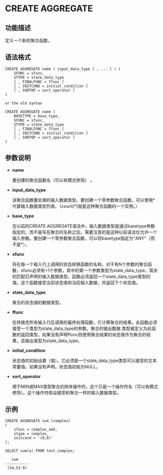 # CREATE AGGREGATE<a name="ZH-CN_TOPIC_0000001127460521"></a>

## 功能描述<a name="section12436651105814"></a>

定义一个新的聚合函数。

## 语法格式<a name="section98552055195813"></a>

```
CREATE AGGREGATE name ( input_data_type [ , ... ] ) (
    SFUNC = sfunc,
    STYPE = state_data_type
    [ , FINALFUNC = ffunc ]
    [ , INITCOND = initial_condition ]
    [ , SORTOP = sort_operator ]
)

or the old syntax

CREATE AGGREGATE name (
    BASETYPE = base_type,
    SFUNC = sfunc,
    STYPE = state_data_type
    [ , FINALFUNC = ffunc ]
    [ , INITCOND = initial_condition ]
    [ , SORTOP = sort_operator ]
)
```

## 参数说明<a name="section149920095912"></a>

-   **name**

    要创建的聚合函数名（可以有模式修饰） 。

-   **input\_data\_type**

    该聚合函数要处理的输入数据类型。要创建一个零参数聚合函数，可以使用\*代替输入数据类型列表。（count\(\*\)就是这种聚合函数的一个实例。）


-   **base\_type**

    在以前的CREATE AGGREGATE语法中，输入数据类型是通过basetype参数指定的，而不是写在聚合的名称之后。需要注意的是这种以前语法仅允许一个输入参数。要创建一个零参数聚合函数，可以将basetype指定为"ANY"（而不是\*）。


-   **sfunc**

    将在每一个输入行上调用的状态转换函数的名称。对于有N个参数的聚合函数，sfunc必须有+1个参数，其中的第一个参数类型为state\_data\_type，其余的匹配已声明的输入数据类型。函数必须返回一个state\_data\_type类型的值。这个函数接受当前状态值和当前输入数据，并返回下个状态值。


-   **state\_data\_type**

    聚合的状态值的数据类型。


-   **ffunc**

    在转换完所有输入行后调用的最终处理函数，它计算聚合的结果。此函数必须接受一个类型为state\_data\_type的参数。聚合的输出数据 类型被定义为此函数的返回类型。如果没有声明ffunc则使用聚合结果的状态值作为聚合的结果，且输出类型为state\_data\_type。


-   **initial\_condition**

    状态值的初始设置（值）。它必须是一个state\_data\_type类型可以接受的文本常量值。如果没有声明，状态值初始为NULL。


-   **sort\_operator**

    用于MIN或MAX类型聚合的排序操作符。这个只是一个操作符名（可以有模式修饰）。这个操作符假设接受和聚合一样的输入数据类型。


## 示例<a name="section14103104145915"></a>

```
CREATE AGGREGATE sum (complex)
(
    sfunc = complex_add,
    stype = complex,
    initcond = '(0,0)'
);

SELECT sum(a) FROM test_complex;

   sum
-----------
 (34,53.9)
```

